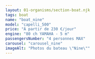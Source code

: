 ```yaml
---
layout: 01-organisms/section-boat.njk
tags: boat
name: "boat_nine"
model: "capelli_500"
price: "À partir de 230 €/jour"
engine: "80 ch YAMAHA - 5 m"
passengersNumber: "4 personnes MAX"
carousel: "carousel_nine"
imageAlt: "Photos du bateau \"Nine\""
---
```

